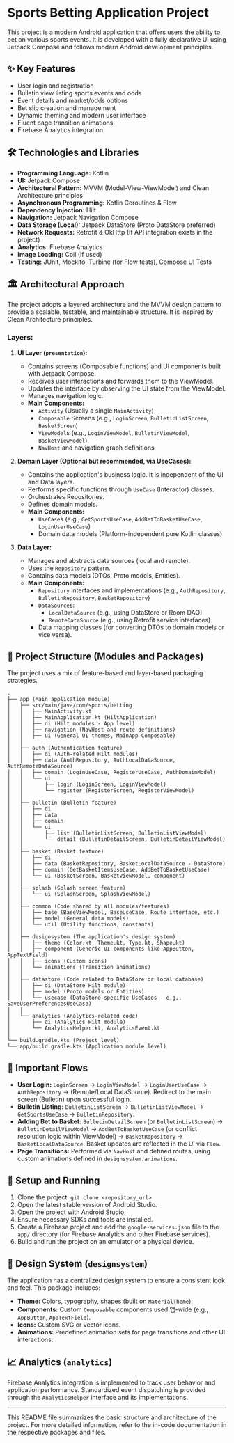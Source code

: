 # Sports Betting Application Project

This project is a modern Android application that offers users the ability to bet on various sports events. It is developed with a fully declarative UI using Jetpack Compose and follows modern Android development principles.

## ✨ Key Features

* User login and registration
* Bulletin view listing sports events and odds
* Event details and market/odds options
* Bet slip creation and management
* Dynamic theming and modern user interface
* Fluent page transition animations
* Firebase Analytics integration

## 🛠️ Technologies and Libraries

* **Programming Language:** Kotlin
* **UI:** Jetpack Compose
* **Architectural Pattern:** MVVM (Model-View-ViewModel) and Clean Architecture principles
* **Asynchronous Programming:** Kotlin Coroutines & Flow
* **Dependency Injection:** Hilt
* **Navigation:** Jetpack Navigation Compose
* **Data Storage (Local):** Jetpack DataStore (Proto DataStore preferred)
* **Network Requests:** Retrofit & OkHttp (If API integration exists in the project)
* **Analytics:** Firebase Analytics
* **Image Loading:** Coil (If used)
* **Testing:** JUnit, Mockito, Turbine (for Flow tests), Compose UI Tests

## 🏛️ Architectural Approach

The project adopts a layered architecture and the MVVM design pattern to provide a scalable, testable, and maintainable structure. It is inspired by Clean Architecture principles.

### Layers:

1.  **UI Layer (`presentation`):**
    * Contains screens (Composable functions) and UI components built with Jetpack Compose.
    * Receives user interactions and forwards them to the ViewModel.
    * Updates the interface by observing the UI state from the ViewModel.
    * Manages navigation logic.
    * **Main Components:**
        * `Activity` (Usually a single `MainActivity`)
        * `Composable` Screens (e.g., `LoginScreen`, `BulletinListScreen`, `BasketScreen`)
        * `ViewModel`s (e.g., `LoginViewModel`, `BulletinViewModel`, `BasketViewModel`)
        * `NavHost` and navigation graph definitions

2.  **Domain Layer (Optional but recommended, via UseCases):**
    * Contains the application's business logic. It is independent of the UI and Data layers.
    * Performs specific functions through `UseCase` (Interactor) classes.
    * Orchestrates Repositories.
    * Defines domain models.
    * **Main Components:**
        * `UseCase`s (e.g., `GetSportsUseCase`, `AddBetToBasketUseCase`, `LoginUserUseCase`)
        * Domain data models (Platform-independent pure Kotlin classes)

3.  **Data Layer:**
    * Manages and abstracts data sources (local and remote).
    * Uses the `Repository` pattern.
    * Contains data models (DTOs, Proto models, Entities).
    * **Main Components:**
        * `Repository` interfaces and implementations (e.g., `AuthRepository`, `BulletinRepository`, `BasketRepository`)
        * `DataSource`s:
            * `LocalDataSource` (e.g., using DataStore or Room DAO)
            * `RemoteDataSource` (e.g., using Retrofit service interfaces)
        * Data mapping classes (for converting DTOs to domain models or vice versa).

## 📂 Project Structure (Modules and Packages)

The project uses a mix of feature-based and layer-based packaging strategies.

```
.
├── app (Main application module)
│   ├── src/main/java/com/sports/betting
│   │   ├── MainActivity.kt
│   │   ├── MainApplication.kt (HiltApplication)
│   │   ├── di (Hilt modules - App level)
│   │   ├── navigation (NavHost and route definitions)
│   │   ├── ui (General UI themes, MainApp Composable)
│   │
│   ├── auth (Authentication feature)
│   │   ├── di (Auth-related Hilt modules)
│   │   ├── data (AuthRepository, AuthLocalDataSource, AuthRemoteDataSource)
│   │   ├── domain (LoginUseCase, RegisterUseCase, AuthDomainModel)
│   │   └── ui
│   │       ├── login (LoginScreen, LoginViewModel)
│   │       └── register (RegisterScreen, RegisterViewModel)
│   │
│   ├── bulletin (Bulletin feature)
│   │   ├── di
│   │   ├── data
│   │   ├── domain
│   │   └── ui
│   │       ├── list (BulletinListScreen, BulletinListViewModel)
│   │       └── detail (BulletinDetailScreen, BulletinDetailViewModel)
│   │
│   ├── basket (Basket feature)
│   │   ├── di
│   │   ├── data (BasketRepository, BasketLocalDataSource - DataStore)
│   │   ├── domain (GetBasketItemsUseCase, AddBetToBasketUseCase)
│   │   └── ui (BasketScreen, BasketViewModel, component)
│   │
│   ├── splash (Splash screen feature)
│   │   └── ui (SplashScreen, SplashViewModel)
│   │
│   ├── common (Code shared by all modules/features)
│   │   ├── base (BaseViewModel, BaseUseCase, Route interface, etc.)
│   │   ├── model (General data models)
│   │   └── util (Utility functions, constants)
│   │
│   ├── designsystem (The application's design system)
│   │   ├── theme (Color.kt, Theme.kt, Type.kt, Shape.kt)
│   │   ├── component (Generic UI components like AppButton, AppTextField)
│   │   ├── icons (Custom icons)
│   │   └── animations (Transition animations)
│   │
│   ├── datastore (Code related to DataStore or local database)
│   │   ├── di (DataStore Hilt module)
│   │   ├── model (Proto models or Entities)
│   │   └── usecase (DataStore-specific UseCases - e.g., SaveUserPreferencesUseCase)
│   │
│   └── analytics (Analytics-related code)
│       ├── di (Analytics Hilt module)
│       └── AnalyticsHelper.kt, AnalyticsEvent.kt
│
└── build.gradle.kts (Project level)
└── app/build.gradle.kts (Application module level)
```

## 🔄 Important Flows

* **User Login:** `LoginScreen` -> `LoginViewModel` -> `LoginUserUseCase` -> `AuthRepository` -> (Remote/Local DataSource). Redirect to the main screen (Bulletin) upon successful login.
* **Bulletin Listing:** `BulletinListScreen` -> `BulletinListViewModel` -> `GetSportsUseCase` -> `BulletinRepository`.
* **Adding Bet to Basket:** `BulletinDetailScreen` (or `BulletinListScreen`) -> `BulletinDetailViewModel` -> `AddBetToBasketUseCase` (or conflict resolution logic within ViewModel) -> `BasketRepository` -> `BasketLocalDataSource`. Basket updates are reflected in the UI via `Flow`.
* **Page Transitions:** Performed via `NavHost` and defined routes, using custom animations defined in `designsystem.animations`.

## 🚀 Setup and Running

1.  Clone the project: `git clone <repository_url>`
2.  Open the latest stable version of Android Studio.
3.  Open the project with Android Studio.
4.  Ensure necessary SDKs and tools are installed.
5.  Create a Firebase project and add the `google-services.json` file to the `app/` directory (for Firebase Analytics and other Firebase services).
6.  Build and run the project on an emulator or a physical device.

## 🎨 Design System (`designsystem`)

The application has a centralized design system to ensure a consistent look and feel. This package includes:
* **Theme:** Colors, typography, shapes (built on `MaterialTheme`).
* **Components:** Custom `Composable` components used 앱-wide (e.g., `AppButton`, `AppTextField`).
* **Icons:** Custom SVG or vector icons.
* **Animations:** Predefined animation sets for page transitions and other UI interactions.

## 📈 Analytics (`analytics`)

Firebase Analytics integration is implemented to track user behavior and application performance. Standardized event dispatching is provided through the `AnalyticsHelper` interface and its implementations.

---

This README file summarizes the basic structure and architecture of the project. For more detailed information, refer to the in-code documentation in the respective packages and files.

